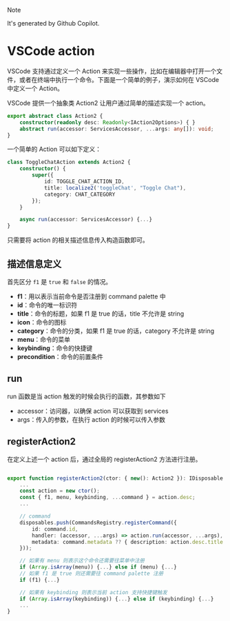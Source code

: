 >[!note]
> It's generated by Github Copilot.

# VSCode action

VSCode 支持通过定义一个 Action 来实现一些操作，比如在编辑器中打开一个文件，或者在终端中执行一个命令。下面是一个简单的例子，演示如何在 VSCode 中定义一个 Action。

VSCode 提供一个抽象类 Action2 让用户通过简单的描述实现一个 action。

```typescript
export abstract class Action2 {
	constructor(readonly desc: Readonly<IAction2Options>) { }
	abstract run(accessor: ServicesAccessor, ...args: any[]): void;
}
```

一个简单的 Action 可以如下定义：

```typescript
class ToggleChatAction extends Action2 {
    constructor() {
        super({
            id: TOGGLE_CHAT_ACTION_ID,
            title: localize2('toggleChat', "Toggle Chat"),
            category: CHAT_CATEGORY
        });
    }

    async run(accessor: ServicesAccessor) {...}
}
```

只需要将 action 的相关描述信息传入构造函数即可。

## 描述信息定义

首先区分 `f1` 是 `true` 和 `false` 的情况。

- **f1**：用以表示当前命令是否注册到 command palette 中
- **id**：命令的唯一标识符
- **title**：命令的标题，如果 f1 是 true 的话，title 不允许是 string
- **icon**：命令的图标
- **category**：命令的分类，如果 f1 是 true 的话，category 不允许是 string
- **menu**：命令的菜单
- **keybinding**：命令的快捷键
- **precondition**：命令的前置条件


## run 

run 函数是当 action 触发的时候会执行的函数，其参数如下

- accessor：访问器，以确保 action 可以获取到 services
- args：传入的参数，在执行 action 的时候可以传入参数


## registerAction2

在定义上述一个 action 后，通过全局的 registerAction2 方法进行注册。

```typescript

export function registerAction2(ctor: { new(): Action2 }): IDisposable {
    ...
	const action = new ctor();
	const { f1, menu, keybinding, ...command } = action.desc;
    ...

	// command
	disposables.push(CommandsRegistry.registerCommand({
		id: command.id,
		handler: (accessor, ...args) => action.run(accessor, ...args),
		metadata: command.metadata ?? { description: action.desc.title }
	}));

    // 如果有 menu 则表示这个命令还需要往菜单中注册
	if (Array.isArray(menu)) {...} else if (menu) {...}
    // 如果 f1 是 true 则还需要往 command palette 注册
	if (f1) {...}

    // 如果有 keybinding 则表示当前 action 支持快捷键触发
	if (Array.isArray(keybinding)) {...} else if (keybinding) {...}
    ...
}
```